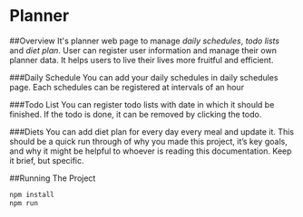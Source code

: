 ﻿# Planner
##Overview
It's planner web page to manage *daily schedules*, *todo lists* and *diet plan*. User can register user information and manage their own planner data. It helps users to live their lives more fruitful and efficient.

###Daily Schedule
You can add your daily schedules in daily schedules page. Each schedules can be registered at intervals of an hour

###Todo List
You can register todo lists with date in which it should be finished. If the todo is done, it can be removed by clicking the todo.

###Diets
You can add diet plan for every day every meal and update it.
This should be a quick run through of why you made this project, it’s key goals, and why it might be helpful to whoever is reading this documentation. Keep it brief, but specific.

##Running The Project
```node.js
npm install
npm run
```
